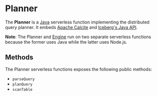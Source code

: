 # Planner

The **Planner** is a [Java](https://en.wikipedia.org/wiki/Java_(programming_language)) serverless function implementing the distributed query planner. It embeds [Apache Calcite](https://calcite.apache.org/) and [Iceberg's Java API](https://iceberg.apache.org/docs/latest/api/).

**Note**: The Planner and [Engine](Engine.md) run on two separate serverless functions because the former uses Java while the latter uses Node.js.

## Methods
The Planner serverless functions exposes the following public methods:
- `parseQuery`
- `planQuery`
- `scanTable`
